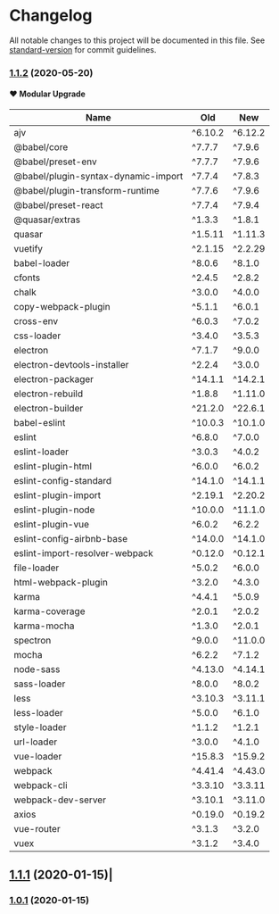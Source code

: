 # Changelog

All notable changes to this project will be documented in this file. See [standard-version](https://github.com/conventional-changelog/standard-version) for commit guidelines.

### [1.1.2](https://github.com/kdydesign/vue-electron/compare/v1.1.1...v1.1.2) (2020-05-20)

#### ❤️ Modular Upgrade

|Name|Old|New|
|-------------------------------------|-------------|---------|
| ajv                                 | ^6.10.2    | ^6.12.2 |
| @babel/core                         |  ^7.7.7    |  ^7.9.6 |
| @babel/preset-env                   |  ^7.7.7    |  ^7.9.6 |
| @babel/plugin-syntax-dynamic-import |  ^7.7.4    |  ^7.8.3 |
| @babel/plugin-transform-runtime     |  ^7.7.6    |  ^7.9.6 |
| @babel/preset-react                 |  ^7.7.4    |  ^7.9.4 |
| @quasar/extras                      |  ^1.3.3    |  ^1.8.1 |
| quasar                              | ^1.5.11    | ^1.11.3 |
| vuetify                             | ^2.1.15    | ^2.2.29 |
| babel-loader                        |  ^8.0.6    |  ^8.1.0 |
| cfonts                              |  ^2.4.5    |  ^2.8.2 |
| chalk                               |  ^3.0.0    |  ^4.0.0 |
| copy-webpack-plugin                 |  ^5.1.1    |  ^6.0.1 |
| cross-env                           |  ^6.0.3    |  ^7.0.2 |
| css-loader                          |  ^3.4.0    |  ^3.5.3 |
| electron                            |  ^7.1.7    |  ^9.0.0 |
| electron-devtools-installer         |  ^2.2.4    |  ^3.0.0 |
| electron-packager                   | ^14.1.1    | ^14.2.1 |
| electron-rebuild                    |  ^1.8.8    | ^1.11.0 |
| electron-builder                    | ^21.2.0    | ^22.6.1 |
| babel-eslint                        | ^10.0.3    | ^10.1.0 |
| eslint                              |  ^6.8.0    |  ^7.0.0 |
| eslint-loader                       |  ^3.0.3    |  ^4.0.2 |
| eslint-plugin-html                  |  ^6.0.0    |  ^6.0.2 |
| eslint-config-standard              | ^14.1.0    | ^14.1.1 |
| eslint-plugin-import                | ^2.19.1    | ^2.20.2 |
| eslint-plugin-node                  | ^10.0.0    | ^11.1.0 |
| eslint-plugin-vue                   |  ^6.0.2    |  ^6.2.2 |
| eslint-config-airbnb-base           | ^14.0.0    | ^14.1.0 |
| eslint-import-resolver-webpack      | ^0.12.0    | ^0.12.1 |
| file-loader                         |  ^5.0.2    |  ^6.0.0 |
| html-webpack-plugin                 |  ^3.2.0    |  ^4.3.0 |
| karma                               |  ^4.4.1    |  ^5.0.9 |
| karma-coverage                      |  ^2.0.1    |  ^2.0.2 |
| karma-mocha                         |  ^1.3.0    |  ^2.0.1 |
| spectron                            |  ^9.0.0    | ^11.0.0 |
| mocha                               |  ^6.2.2    |  ^7.1.2 |
| node-sass                           | ^4.13.0    | ^4.14.1 |
| sass-loader                         |  ^8.0.0    |  ^8.0.2 |
| less                                | ^3.10.3    | ^3.11.1 |
| less-loader                         |  ^5.0.0    |  ^6.1.0 |
| style-loader                        |  ^1.1.2    |  ^1.2.1 |
| url-loader                          |  ^3.0.0    |  ^4.1.0 |
| vue-loader                          | ^15.8.3    | ^15.9.2 |
| webpack                             | ^4.41.4    | ^4.43.0 |
| webpack-cli                         | ^3.3.10    | ^3.3.11 |
| webpack-dev-server                  | ^3.10.1    | ^3.11.0 |
| axios                               | ^0.19.0    | ^0.19.2 |
| vue-router                          |  ^3.1.3    |  ^3.2.0 |
| vuex                                |  ^3.1.2    |  ^3.4.0 | 


## [1.1.1](https://github.com/kdydesign/vue-electron/compare/v1.0.1...v1.1.1) (2020-01-15)| 
### [1.0.1](https://github.com/kdydesign/vue-electron/compare/v1.1.0...v1.0.1) (2020-01-15)
